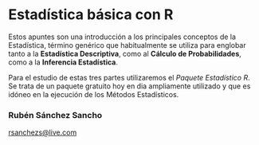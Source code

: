 # Estadística básica con R


Estos apuntes son una introducción a los principales conceptos de la Estadística, término genérico que habitualmente se utiliza para englobar tanto a la __Estadística Descriptiva__, como al __Cálculo de Probabilidades__, como a la __Inferencia Estadística__.

Para el estudio de estas tres partes utilizaremos el _Paquete Estadístico R_. Se trata de un paquete gratuito hoy en dia ampliamente utilizado y que es idóneo en la ejecución de los Métodos Estadísticos.




###  Rubén Sánchez Sancho

<a href="mailto:webmaster@example.com">rsanchezs@live.com</a>


